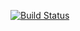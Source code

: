 [![Build Status](https://travis-ci.org/gpaddis/logbook.svg?branch=develop)](https://travis-ci.org/gpaddis/logbook)
